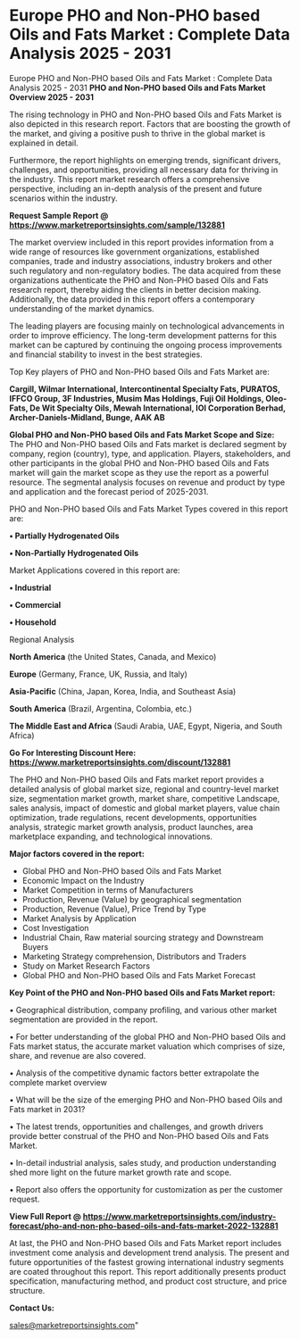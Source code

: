 # Europe PHO and Non-PHO based Oils and Fats Market : Complete Data Analysis 2025 - 2031
Europe PHO and Non-PHO based Oils and Fats Market : Complete Data Analysis 2025 - 2031
<Strong> PHO and Non-PHO based Oils and Fats Market Overview 2025 - 2031</strong>

The rising technology in PHO and Non-PHO based Oils and Fats Market is also depicted in this research report. Factors that are boosting the growth of the market, and giving a positive push to thrive in the global market is explained in detail.

Furthermore, the report highlights on emerging trends, significant drivers, challenges, and opportunities, providing all necessary data for thriving in the industry. This report market research offers a comprehensive perspective, including an in-depth analysis of the present and future scenarios within the industry.

<strong>Request Sample Report @ <a href=https://www.marketreportsinsights.com/sample/132881>https://www.marketreportsinsights.com/sample/132881</a></strong>

The market overview included in this report provides information from a wide range of resources like government organizations, established companies, trade and industry associations, industry brokers and other such regulatory and non-regulatory bodies. The data acquired from these organizations authenticate the PHO and Non-PHO based Oils and Fats research report, thereby aiding the clients in better decision making. Additionally, the data provided in this report offers a contemporary understanding of the market dynamics.

The leading players are focusing mainly on technological advancements in order to improve efficiency. The long-term development patterns for this market can be captured by continuing the ongoing process improvements and financial stability to invest in the best strategies.

Top Key players of PHO and Non-PHO based Oils and Fats Market are:

<strong>Cargill, Wilmar International, Intercontinental Specialty Fats, PURATOS, IFFCO Group, 3F Industries, Musim Mas Holdings, Fuji Oil Holdings, Oleo-Fats, De Wit Specialty Oils, Mewah International, IOI Corporation Berhad, Archer-Daniels-Midland, Bunge, AAK AB</strong>

<strong><b>Global PHO and Non-PHO based Oils and Fats Market Scope and Size:</b></strong>
The PHO and Non-PHO based Oils and Fats market is declared segment by company, region (country), type, and application. Players, stakeholders, and other participants in the global PHO and Non-PHO based Oils and Fats market will gain the market scope as they use the report as a powerful resource. The segmental analysis focuses on revenue and product by type and application and the forecast period of 2025-2031.

PHO and Non-PHO based Oils and Fats Market Types covered in this report are:

<strong>• Partially Hydrogenated Oils

• Non-Partially Hydrogenated Oils</strong>

Market Applications covered in this report are:

<strong>• Industrial

• Commercial

• Household</strong> 

Regional Analysis

<strong>North America</strong> (the United States, Canada, and Mexico)

<strong>Europe</strong> (Germany, France, UK, Russia, and Italy)

<strong>Asia-Pacific</strong> (China, Japan, Korea, India, and Southeast Asia)

<strong>South America</strong> (Brazil, Argentina, Colombia, etc.)

<strong>The Middle East and Africa</strong> (Saudi Arabia, UAE, Egypt, Nigeria, and South Africa)

<strong>Go For Interesting Discount Here: <a href=https://www.marketreportsinsights.com/discount/132881>https://www.marketreportsinsights.com/discount/132881</a></strong>

The PHO and Non-PHO based Oils and Fats market report provides a detailed analysis of global market size, regional and country-level market size, segmentation market growth, market share, competitive Landscape, sales analysis, impact of domestic and global market players, value chain optimization, trade regulations, recent developments, opportunities analysis, strategic market growth analysis, product launches, area marketplace expanding, and technological innovations.

<strong><b>Major factors covered in the report:</b></strong>
<ul>
  <li>Global PHO and Non-PHO based Oils and Fats Market </li>
  <li>Economic Impact on the Industry</li>
  <li>Market Competition in terms of Manufacturers</li>
  <li>Production, Revenue (Value) by geographical segmentation</li>
  <li>Production, Revenue (Value), Price Trend by Type</li>
  <li>Market Analysis by Application</li>
  <li>Cost Investigation</li>
  <li>Industrial Chain, Raw material sourcing strategy and Downstream Buyers</li>
  <li>Marketing Strategy comprehension, Distributors and Traders</li>
  <li>Study on Market Research Factors</li>
  <li>Global PHO and Non-PHO based Oils and Fats Market Forecast</li>
</ul>

<strong><b>Key Point of the PHO and Non-PHO based Oils and Fats Market report:</b></strong>

• Geographical distribution, company profiling, and various other market segmentation are provided in the report.

• For better understanding of the global PHO and Non-PHO based Oils and Fats market status, the accurate market valuation which comprises of size, share, and revenue are also covered.

• Analysis of the competitive dynamic factors better extrapolate the complete market overview

• What will be the size of the emerging PHO and Non-PHO based Oils and Fats market in 2031?

• The latest trends, opportunities and challenges, and growth drivers provide better construal of the PHO and Non-PHO based Oils and Fats Market.

• In-detail industrial analysis, sales study, and production understanding shed more light on the future market growth rate and scope.

• Report also offers the opportunity for customization as per the customer request.

<strong><b>View Full Report @ <a href=https://www.marketreportsinsights.com/industry-forecast/pho-and-non-pho-based-oils-and-fats-market-2022-132881>https://www.marketreportsinsights.com/industry-forecast/pho-and-non-pho-based-oils-and-fats-market-2022-132881</a></b></strong>


At last, the PHO and Non-PHO based Oils and Fats Market report includes investment come analysis and development trend analysis. The present and future opportunities of the fastest growing international industry segments are coated throughout this report. This report additionally presents product specification, manufacturing method, and product cost structure, and price structure.

<strong>Contact Us:</strong>

sales@marketreportsinsights.com"
